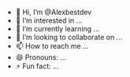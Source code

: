 - 👋 Hi, I’m @Alexbestdev
- 👀 I’m interested in ...
- 🌱 I’m currently learning ...
- 💞️ I’m looking to collaborate on ...
- 📫 How to reach me ...
- 😄 Pronouns: ...
- ⚡ Fun fact: ...

<!---
Alexbestdev/Alexbestdev is a ✨ special ✨ repository because its `README.md` (this file) appears on your GitHub profile.
You can click the Preview link to take a look at your changes.
--->
